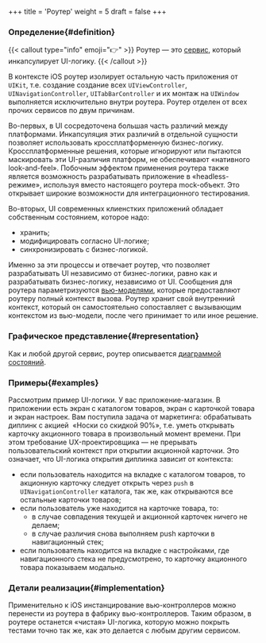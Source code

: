 +++
title = 'Роутер'
weight = 5
draft = false
+++

### Определение{#definition}

{{< callout type="info" emoji="👉" >}}
Роутер — это [сервис]("/service#definition" "Сервис — rossmanual.com"), который инкапсулирует UI-логику.
{{< /callout >}}

В контексте iOS роутер изолирует остальную часть приложения от `UIKit`, т.е. создание создание всех `UIViewController`, `UINavigationController`, `UITabBarController` и их монтаж на `UIWindow` выполняется исключительно внутри роутера. Роутер отделен от всех прочих сервисов по двум причинам. 

Во-первых, в UI сосредоточена большая часть различий между платформами. Инкапсуляция этих различий в отдельной сущности позволяет использовать кроссплатформенную бизнес-логику. Кроссплатформенные решения, которые игнорируют или пытаются маскировать эти UI-различия платформ, не обеспечивают «нативного look-and-feel». Побочным эффектом применения роутера также является возможность разрабатывать приложение в «headless-режиме», используя вместо настоящего роутера mock-объект. Это открывает широкие возможности для интеграционного тестирования.

Во-вторых, UI современных клиенстких приложений обладает собственным состоянием, которое надо:

- хранить;
- модифицировать согласно UI-логике;
- синхронизировать с бизнес-логикой.

 Именно за эти процессы и отвечает роутер, что позволяет разрабатывать UI независимо от бизнес-логики, равно как и разрабатывать бизнес-логику, независимо от UI. Сообщения для роутера параметризуются [вью-моделями]("/service#key-and-context-service" "Ключевые и контекстые сервисы — rossmanual.com"), которые предоставляют роутеру полный контекст вызова. Роутер хранит свой внутренний контекст, который он самостоятельно сопоставляет с вызывающим контекстом из вью-модели, после чего принимает то или иное решение.

### Графическое представление{#representation}

Как и любой другой сервис, роутер описывается [диаграммой состояний](https://ru.wikipedia.org/wiki/Диаграмма_состояний_(UML) "Диаграмма состояний – Википедия").

### Примеры{#examples}

Рассмотрим пример UI-логики. У вас приложение-магазин. В приложении есть экран с каталогом товаров, экран с карточкой товара и экран настроек. Вам поступила задача от маркетинга: обрабатывать диплинк с акцией  «Носки со скидкой 90%», т.е. уметь открывать карточку акционного товара в произвольный момент времени.  При этом требование UX-проектировщика — не прерывать пользовательский контекст при открытии акционной карточки. Это означает, что UI-логика открытия диплинка зависит от контекста:
- если пользователь находится на вкладке с каталогом товаров, то акционную карточку следует открыть через `push` в `UINavigationController` каталога, так же, как открываются все остальные карточки товаров;
- если пользователь уже находится на карточке товара, то:
  * в случае совпадения текущей и акционной карточек ничего не делаем;
  * в случае различия снова выполняем push карточки в навигационный стек;
- если пользователь находится на вкладке с настройками, где навигационного стека не предусмотрено, то карточку акционного товара показываем модально.

### Детали реализации{#implementation}

Применительно к iOS инстанцирование вью-контроллеров можно перенести из роутера в фабрику вью-контроллеров. Таким образом, в роутере останется «чистая» UI-логика, которую можно покрыть тестами точно так же, как это делается с любым другим сервисом.